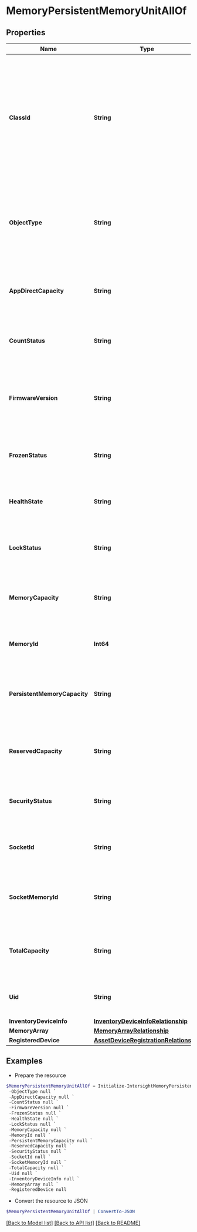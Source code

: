 # MemoryPersistentMemoryUnitAllOf
## Properties

Name | Type | Description | Notes
------------ | ------------- | ------------- | -------------
**ClassId** | **String** | The fully-qualified name of the instantiated, concrete type. This property is used as a discriminator to identify the type of the payload when marshaling and unmarshaling data. | [default to "memory.PersistentMemoryUnit"]
**ObjectType** | **String** | The fully-qualified name of the instantiated, concrete type. The value should be the same as the &#39;ClassId&#39; property. | [default to "memory.PersistentMemoryUnit"]
**AppDirectCapacity** | **String** | AppDirect capacity in GiB of the Persistent Memory Module on a server. | [optional] [readonly] 
**CountStatus** | **String** | Count status of the Persistent Memory Module on a server. | [optional] [readonly] 
**FirmwareVersion** | **String** | Firmware version of the firware running on the Persistent Memory Module on a server. | [optional] [readonly] 
**FrozenStatus** | **String** | Frozen status of the Persistent Memory Module on a server. | [optional] [readonly] 
**HealthState** | **String** | Health state of the Persistent Memory Module on a server. | [optional] [readonly] 
**LockStatus** | **String** | Lock status of the Persistent Memory Module on a server. | [optional] [readonly] 
**MemoryCapacity** | **String** | Memory capacity in GiB of the Persistent Memory Module on a server. | [optional] [readonly] 
**MemoryId** | **Int64** | ID of the Persistent Memory Module on a server. | [optional] [readonly] 
**PersistentMemoryCapacity** | **String** | Persistent Memory capacity in GiB of the Persistent Memory Module on a server. | [optional] [readonly] 
**ReservedCapacity** | **String** | Reserved capacity in GiB of the Persistent Memory Module on a server. | [optional] [readonly] 
**SecurityStatus** | **String** | Security status of the Persistent Memory Module on a server. | [optional] [readonly] 
**SocketId** | **String** | Socket ID of the Persistent Memory Module on a server. | [optional] [readonly] 
**SocketMemoryId** | **String** | Socket Memory ID of the Persistent Memory Module on a server. | [optional] [readonly] 
**TotalCapacity** | **String** | Total capacity in GiB of the Persistent Memory Module on a server. | [optional] [readonly] 
**Uid** | **String** | UID of the Persistent Memory Module on a server. | [optional] [readonly] 
**InventoryDeviceInfo** | [**InventoryDeviceInfoRelationship**](InventoryDeviceInfoRelationship.md) |  | [optional] 
**MemoryArray** | [**MemoryArrayRelationship**](MemoryArrayRelationship.md) |  | [optional] 
**RegisteredDevice** | [**AssetDeviceRegistrationRelationship**](AssetDeviceRegistrationRelationship.md) |  | [optional] 

## Examples

- Prepare the resource
```powershell
$MemoryPersistentMemoryUnitAllOf = Initialize-IntersightMemoryPersistentMemoryUnitAllOf  -ClassId null `
 -ObjectType null `
 -AppDirectCapacity null `
 -CountStatus null `
 -FirmwareVersion null `
 -FrozenStatus null `
 -HealthState null `
 -LockStatus null `
 -MemoryCapacity null `
 -MemoryId null `
 -PersistentMemoryCapacity null `
 -ReservedCapacity null `
 -SecurityStatus null `
 -SocketId null `
 -SocketMemoryId null `
 -TotalCapacity null `
 -Uid null `
 -InventoryDeviceInfo null `
 -MemoryArray null `
 -RegisteredDevice null
```

- Convert the resource to JSON
```powershell
$MemoryPersistentMemoryUnitAllOf | ConvertTo-JSON
```

[[Back to Model list]](../README.md#documentation-for-models) [[Back to API list]](../README.md#documentation-for-api-endpoints) [[Back to README]](../README.md)

